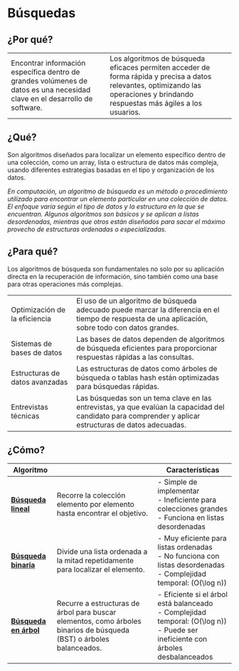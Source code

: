 # Búsquedas

## ¿Por qué?

|||
|-|-|
|Encontrar información específica dentro de grandes volúmenes de datos es una necesidad clave en el desarrollo de software.|Los algoritmos de búsqueda eficaces permiten acceder de forma rápida y precisa a datos relevantes, optimizando las operaciones y brindando respuestas más ágiles a los usuarios.|

## ¿Qué?

Son algoritmos diseñados para localizar un elemento específico dentro de una colección, como un array, lista o estructura de datos más compleja, usando diferentes estrategias basadas en el tipo y organización de los datos.

*En computación, un algoritmo de búsqueda es un método o procedimiento utilizado para encontrar un elemento particular en una colección de datos. El enfoque varía según el tipo de datos y la estructura en la que se encuentran. Algunos algoritmos son básicos y se aplican a listas desordenadas, mientras que otros están diseñados para sacar el máximo provecho de estructuras ordenadas o especializadas.*

## ¿Para qué?

Los algoritmos de búsqueda son fundamentales no solo por su aplicación directa en la recuperación de información, sino también como una base para otras operaciones más complejas.

|||
|-|-|
Optimización de la eficiencia|El uso de un algoritmo de búsqueda adecuado puede marcar la diferencia en el tiempo de respuesta de una aplicación, sobre todo con datos grandes.
Sistemas de bases de datos|Las bases de datos dependen de algoritmos de búsqueda eficientes para proporcionar respuestas rápidas a las consultas.
Estructuras de datos avanzadas|Las estructuras de datos como árboles de búsqueda o tablas hash están optimizadas para búsquedas rápidas.
Entrevistas técnicas|Las búsquedas son un tema clave en las entrevistas, ya que evalúan la capacidad del candidato para comprender y aplicar estructuras de datos adecuadas.

## ¿Cómo?

|Algoritmo||Características|
|-|-|-|
|**[Búsqueda lineal](linearSearch.md)**|Recorre la colección elemento por elemento hasta encontrar el objetivo.|- Simple de implementar<br>- Ineficiente para colecciones grandes<br>- Funciona en listas desordenadas|
|**[Búsqueda binaria](binarySearch.md)**|Divide una lista ordenada a la mitad repetidamente para localizar el elemento.|- Muy eficiente para listas ordenadas<br>- No funciona con listas desordenadas<br>- Complejidad temporal: \(O(\log n)\)|
|**[Búsqueda en árbol](treeSearch.md)**|Recurre a estructuras de árbol para buscar elementos, como árboles binarios de búsqueda (BST) o árboles balanceados.|- Eficiente si el árbol está balanceado<br>- Complejidad temporal: \(O(\log n)\)<br>- Puede ser ineficiente con árboles desbalanceados|

<!--
|**[Búsqueda en grafos](graphSearch.md)**|Explora un grafo para localizar nodos específicos usando algoritmos como BFS (Breadth-First Search) o DFS (Depth-First Search).|- Permite encontrar caminos o rutas entre nodos<br>- Adaptable para diferentes tipos de grafos<br>- Puede ser costoso en términos de memoria|
|**[Búsqueda interpolada](interpolationSearch.md)**|Calcula la posición probable del elemento basado en una clave, similar a la búsqueda binaria.|- Eficiente para listas ordenadas y distribuidas uniformemente<br>- Puede fallar con datos no uniformemente distribuidos<br>- Complejidad temporal: \(O(\log \log n)\)|
|**[Búsqueda exponencial](exponentialSearch.md)**|Duplica el intervalo en cada paso hasta encontrar el rango probable, luego usa búsqueda binaria.|- Útil para colecciones muy grandes<br>- Requiere una lista ordenada<br>- Complejidad temporal: \(O(\log n)\)|
|**[Búsqueda de saltos](jumpSearch.md)**|Salta de bloque en bloque para encontrar el intervalo correcto antes de aplicar búsqueda lineal.|- Eficiente para listas ordenadas<br>- Menos eficiente que la búsqueda binaria en listas pequeñas<br>- Complejidad temporal: \(O(\sqrt{n})\)|
|**[Búsqueda fibonacci](fibonacciSearch.md)**|Divide la lista usando la secuencia de Fibonacci para reducir el rango.|- Similar a la búsqueda binaria<br>- Requiere lista ordenada<br>- Complejidad temporal: \(O(\log n)\)|
|**[Búsqueda en tries](trieSearch.md)**|Utiliza un árbol trie para almacenar cadenas de forma jerárquica.|- Eficiente para búsquedas de cadenas con prefijos comunes<br>- Puede ser costoso en memoria<br>- Complejidad temporal: \(O(L)\), donde \(L\) es la longitud de la cadena|
|**[Búsqueda en índices invertidos](invertedIndexSearch.md)**|Utiliza un índice invertido para encontrar documentos que contienen palabras clave.|- Muy eficiente para consultas textuales<br>- Requiere almacenamiento adicional<br>- Adecuado para sistemas de bases de datos y motores de búsqueda|
|**[Búsqueda de patrones](patternMatching.md)**|Encuentra patrones o subcadenas dentro de cadenas largas.|- Útil para búsquedas en texto y análisis de secuencias<br>- Incluye algoritmos como KMP o Boyer-Moore<br>- Complejidad temporal varía según el algoritmo|
|**[Búsqueda por hashing](hashingSearch.md)**|Utiliza una función hash para mapear claves a ubicaciones en una tabla.|- Muy rápida con colisiones mínimas<br>- Necesita un diseño de función hash eficaz<br>- Puede requerir manejo de colisiones|